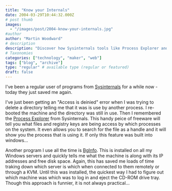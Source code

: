 ```yaml
---
title: "Know your Internals"
date: 2004-03-29T10:44:32.000Z
# post thumb
images:
  - "/images/post/2004-know-your-internals.jpg"
#author
author: "Martin Woodward"
# description
description: "Discover how Sysinternals tools like Process Explorer and BgInfo can simplify troubleshooting and server management for enhanced efficiency."
# Taxonomies
categories: ["technology", "maker", "web"]
tags: ["blog", "archive"]
type: "regular" # available type (regular or featured)
draft: false
---
```

I've been a regular user of programs from [Sysinternals](http://www.sysinternals.com/ntw2k/utilities.shtml) for a while now - today they just saved me again.  

I've just been getting an "Access is deinied" error when I was trying to delete a directory telling me that it was is use by another process.  I re-booted the machine and the directory was still in use.  Then I remembered the [Process Explorer](http://www.sysinternals.com/ntw2k/freeware/procexp.shtml) from Sysinternals.  This handy peice of freeware will tell you what files and registry keys are being access by which processes on the system.  It even allows you to search for the file as a handle and it will show you the process that is using it. If only this feature was built into windows...

Another program I use all the time is [BgInfo](http://www.sysinternals.com/ntw2k/freeware/bginfo.shtml).  This is installed on all my Windows servers and quickly tells me what the machine is along with its IP addresses and free disk space.  Again, this has saved me loads of time traking down which server is which when connected to them remotely or through a KVM.  Until this was installed, the quickest way I had to figure out which machine was which was to log in and eject the CD-ROM drive tray.  Though this approach is funnier, it is not always practical...